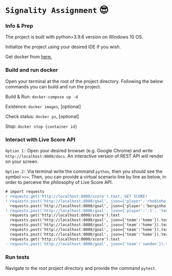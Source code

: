 # `Signality Assignment` :sunglasses:

### Info & Prep
The project is built with python=3.9.6 version on Windows 10 OS.

Initialize the project using your desired IDE if you wish.

Get docker from [here.](https://docs.docker.com/get-docker/)
### Build and run docker
Open your terminal at the root of the project directory. Following the below commands you can build and run the project.

Build & Run: `docker-compose up -d`

Existence: `docker images`, [optional]

Check status: `docker ps`, [optional]

Stop: `docker stop {container id}`

### Interact with Live Score API
`Option 1:` Open your desired browser (e.g. Google Chrome) and write `http://localhost:8000/docs`.
An interactive version of REST API will render on your screen.

`Option 2:` Via terminal write the command `python`, then you should see the symbol `>>>`.
Then, you can provide a virtual scenario line by line as below, in order to perceive the philosophy of Live Score API.

```diff
# import requests
! requests.get('http://localhost:8000/score').text, GET SCORE!
! requests.post('http://localhost:8000/goal', json={'player':'rhodinho', 'team':'away'}).text, POST GOAL!
  requests.post('http://localhost:8000/goal', json={'player':'berginho', 'team':'home'}).text
! requests.post('http://localhost:8000/goal', json={'player':'-1', 'team':'home'}).text, SET SCORE AS 0-0!
  requests.get('http://localhost:8000/score').text
  requests.post('http://localhost:8000/goal', json={'team':'home'}).text
  requests.post('http://localhost:8000/goal', json={'team':'home'}).text
  requests.post('http://localhost:8000/goal', json={'team':'home'}).text
  requests.post('http://localhost:8000/goal', json={'team':'home'}).text
  requests.get('http://localhost:8000/score').text
- requests.post('http://localhost:8000/goal', json={'team':'sweden'}).text, ERROR!
```

### Run tests
Navigate to the root project directory and provide the command `pytest`.
